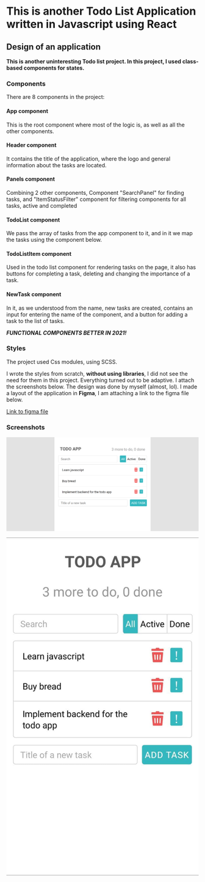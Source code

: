 # This is another Todo List Application written in Javascript using React

## Design of an application

**This is another uninteresting Todo list project. In this project, I used class-based components for states.**

### Components

There are 8 components in the project:

#### App component

This is the root component where most of the logic is, as well as all the other components.

#### Header component

It contains the title of the application, where the logo and general information about the tasks are located.

#### Panels component

Combining 2 other components, Component "SearchPanel" for finding tasks, and "ItemStatusFilter" component for filtering components for all tasks, active and completed

#### TodoList component

We pass the array of tasks from the app component to it, and in it we map the tasks using the component below.

#### TodoListItem component

Used in the todo list component for rendering tasks on the page, it also has buttons for completing a task, deleting and changing the importance of a task.

#### NewTask component

In it, as we understood from the name, new tasks are created, contains an input for entering the name of the component, and a button for adding a task to the list of tasks.

***FUNCTIONAL COMPONENTS BETTER IN 2021!***

### Styles

The project used Css modules, using SCSS.

I wrote the styles from scratch, **without using libraries**, I did not see the need for them in this project. Everything turned out to be adaptive. I attach the screenshots below. The design was done by myself (almost, lol). I made a layout of the application in **Figma**, I am attaching a link to the figma file below.

[Link to figma file](https://www.figma.com/file/D64yblCazHa8wKSvFyHfjt/TODO-LIST)

### Screenshots

![Desktop](https://github.com/luckymvm/react-todo-app/raw/main/screenshots/desktop.PNG)

![Mobile adaptive](https://github.com/luckymvm/react-todo-app/raw/main/screenshots/mobile.jpg)